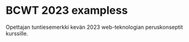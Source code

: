 # BCWT 2023 exampless

Opettajan tuntiesemerkki kevän 2023 web-teknologian peruskonseptit kurssille.